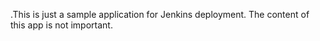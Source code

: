 .This is just a sample application for Jenkins deployment. The content of this app is not important.
